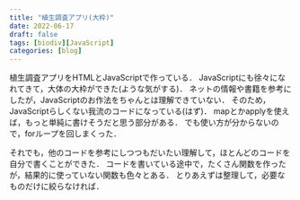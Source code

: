 ```yaml
---
title: "植生調査アプリ(大枠)"
date: 2022-06-17
draft: false
tags: [biodiv][JavaScript]
categories: [blog]
---
```


植生調査アプリをHTMLとJavaScriptで作っている．
JavaScriptにも徐々になれてきて，大体の大枠ができた(ような気がする)．
ネットの情報や書籍を参考にしたが，JavaScriptのお作法をちゃんとは理解できていない．
そのため，JavaScriptらしくない我流のコードになっている(はず)．
mapとかapplyを使えば，もっと単純に書けそうだと思う部分がある．
でも使い方が分からないので，forループを回しまくった．

それでも，他のコードを参考にしつつもだいたい理解して，ほとんどのコードを自分で書くことができた．
コードを書いている途中で，たくさん関数を作ったが，結果的に使っていない関数も色々とある．
とりあえずは整理して，必要なものだけに絞らなければ．
